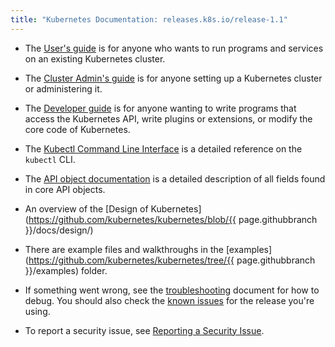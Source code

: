 ```yaml
---
title: "Kubernetes Documentation: releases.k8s.io/release-1.1"
---
```

* The [User's guide](/{{page.version}}/docs/user-guide/) is for anyone who wants to run programs and
  services on an existing Kubernetes cluster.

* The [Cluster Admin's guide](/{{page.version}}/docs/admin/) is for anyone setting up
  a Kubernetes cluster or administering it.

* The [Developer guide](/{{page.version}}/docs/devel/) is for anyone wanting to write
  programs that access the Kubernetes API, write plugins or extensions, or
  modify the core code of Kubernetes.

* The [Kubectl Command Line Interface](/{{page.version}}/docs/user-guide/kubectl/kubectl) is a detailed reference on
  the `kubectl` CLI.

* The [API object documentation](http://kubernetes.io/third_party/swagger-ui/)
  is a detailed description of all fields found in core API objects.

* An overview of the [Design of Kubernetes](https://github.com/kubernetes/kubernetes/blob/{{ page.githubbranch }}/docs/design/)

* There are example files and walkthroughs in the [examples](https://github.com/kubernetes/kubernetes/tree/{{ page.githubbranch }}/examples)
  folder.

* If something went wrong, see the [troubleshooting](troubleshooting) document for how to debug.
You should also check the [known issues](/{{page.version}}/docs/user-guide/known-issues) for the release you're using.

* To report a security issue, see [Reporting a Security Issue](reporting-security-issues).



